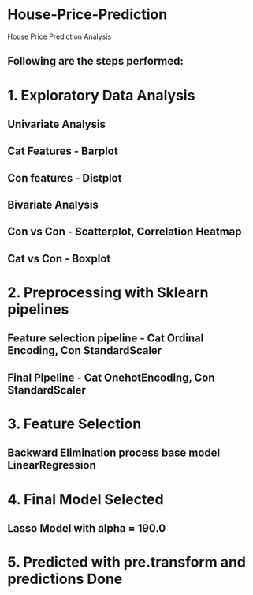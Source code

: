 # House-Price-Prediction
House Price Prediction Analysis

## Following are the steps performed:

# 1. Exploratory Data Analysis
   ## Univariate Analysis
   ## Cat Features - Barplot
  ## Con features - Distplot

  ## Bivariate Analysis
   ## Con vs Con - Scatterplot, Correlation Heatmap
   ## Cat vs Con - Boxplot

# 2. Preprocessing with Sklearn pipelines
  ## Feature selection pipeline - Cat Ordinal Encoding, Con StandardScaler
  ## Final Pipeline - Cat OnehotEncoding, Con StandardScaler

# 3. Feature Selection
  ## Backward Elimination process base model LinearRegression

# 4. Final Model Selected
  ## Lasso Model with alpha = 190.0

# 5. Predicted with pre.transform and predictions Done


